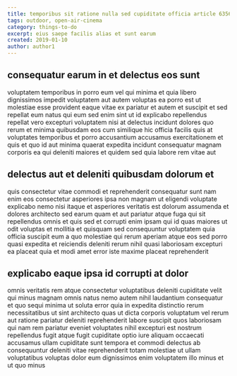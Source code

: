 ```yaml
---
title: temporibus sit ratione nulla sed cupiditate officia article 6356
tags: outdoor, open-air-cinema
category: things-to-do
excerpt: eius saepe facilis alias et sunt earum
created: 2019-01-10
author: author1
---
```


## consequatur earum in et delectus eos sunt

voluptatem temporibus in porro eum vel qui minima et quia libero dignissimos impedit voluptatem aut autem voluptas ea porro est ut molestiae esse provident eaque vitae ex pariatur et autem et suscipit et sed repellat eum natus qui eum sed enim sint ut id explicabo repellendus repellat vero excepturi voluptatem nisi at delectus incidunt dolores quo rerum et minima quibusdam eos cum similique hic officia facilis quis at voluptates temporibus et porro accusantium accusamus exercitationem et quis et quo id aut minima quaerat expedita incidunt consequatur magnam corporis ea qui deleniti maiores et quidem sed quia labore rem vitae aut

## delectus aut et deleniti quibusdam dolorum et

quis consectetur vitae commodi et reprehenderit consequatur sunt nam enim eos consectetur asperiores ipsa non magnam ut eligendi voluptate explicabo nemo nisi itaque et asperiores veritatis est dolorum assumenda et dolores architecto sed earum quam et aut pariatur atque fuga qui sit repellendus omnis et quis sed et corrupti enim ipsam qui id quas maiores ut odit voluptas et mollitia et quisquam sed consequuntur voluptatem quia officia suscipit eum a quo molestiae qui rerum aperiam atque eos sed porro quasi expedita et reiciendis deleniti rerum nihil quasi laboriosam excepturi ea placeat quia et modi amet error iste maxime placeat reprehenderit

## explicabo eaque ipsa id corrupti at dolor

omnis veritatis rem atque consectetur voluptatibus deleniti cupiditate velit qui minus magnam omnis natus nemo autem nihil laudantium consequatur et quo sequi minima ut soluta error quia in expedita distinctio rerum necessitatibus ut sint architecto quas ut dicta corporis voluptatum vel rerum aut ratione pariatur deleniti reprehenderit labore suscipit quos laboriosam qui nam rem pariatur eveniet voluptates nihil excepturi est nostrum repellendus fugit atque fugit cupiditate optio iure aliquam occaecati accusamus ullam cupiditate sunt tempora et commodi delectus ab consequuntur deleniti vitae reprehenderit totam molestiae ut ullam voluptatibus voluptas dolor eum dignissimos enim voluptatem illo minus et ut quo minus

